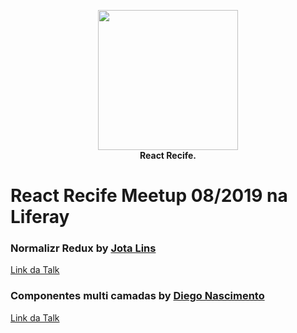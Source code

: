 <p align="center">
  <img src="https://i.imgur.com/SQQfeHg.png" height="224" /><br/>
  <span><b>React Recife.</b></span><br/>
</p>
  
# React Recife Meetup 08/2019 na Liferay

### Normalizr Redux by [Jota Lins](https://github.com/joaopslins)

[Link da Talk](https://speakerdeck.com/joaopslins/normalizing-redux-pt)

### Componentes multi camadas by [Diego Nascimento](https://www.linkedin.com/in/dnvs97/)

[Link da Talk](https://drive.google.com/open?id=1KTlYc3Sznn9qsRQJODa90rdAcdkD8Fkp)